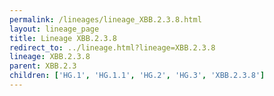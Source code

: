 ```yaml
---
permalink: /lineages/lineage_XBB.2.3.8.html
layout: lineage_page
title: Lineage XBB.2.3.8
redirect_to: ../lineage.html?lineage=XBB.2.3.8
lineage: XBB.2.3.8
parent: XBB.2.3
children: ['HG.1', 'HG.1.1', 'HG.2', 'HG.3', 'XBB.2.3.8']
---
```


